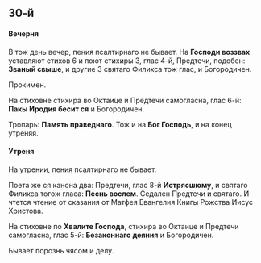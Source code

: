 
## 30-й 

#### Вечерня

В тож день вечер, пения псалтирнаго не бывает. На **Господи воззвах** уставляют стихов 6 
и поют стихиры 3, глас 4-й, Предтечи, подобен: **Званый свыше**, и другие 3 святаго Филикса 
тож глас, и Богородичен.

Прокимен. 

На стиховне стихира во Октаице и Предтечи самогласна, глас 6-й: **Пакы Иродия бесит ся** 
и Богородичен. 

Тропарь: **Память праведнаго**. Тож и на **Бог Господь**, и на конец утреняя.

#### Утреня

На утрении, пения псалтирнаго не бывает.

Поета же ся канона два: Предтечи, глас 8-й **Истрясшюму**, и святаго Филикса тогож гласа: 
**Песнь вослем**. Седален Предтечи и святаго. И чтется чтение от сказания от Матфея Евангелия 
Книгы Рожства Иисус Христова.

На стиховне по **Хвалите Господа**, стихира во Октаице и Предтечи самогласна, глас 5-й: 
**Безаконнаго деяния** и Богородичен. 

Бывает порознь чясом и делу.

